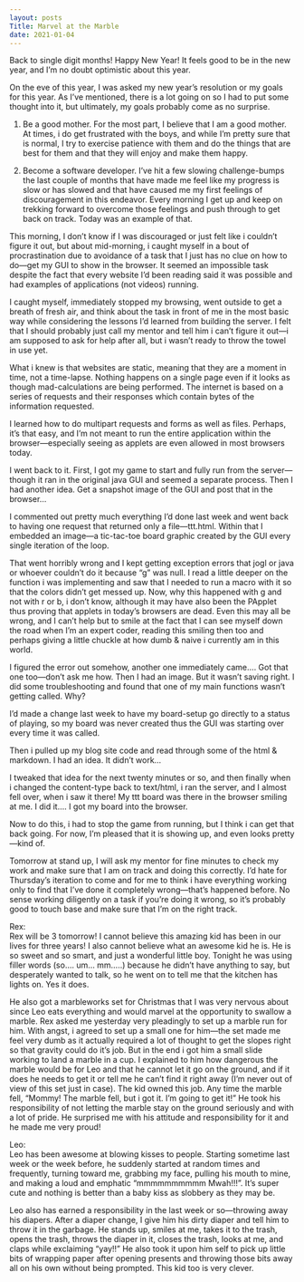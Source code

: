 ```yaml
---
layout: posts
Title: Marvel at the Marble
date: 2021-01-04
---
```


Back to single digit months!  Happy New Year!  It feels good to be in the new year, and I’m no doubt optimistic about this year.  

On the eve of this year, I was asked my new year’s resolution or my goals for this year.  As I’ve mentioned, there is a lot going on so I had to put some thought into it, but ultimately, my goals probably come as no surprise.

1.  Be a good mother.  For the most part, I believe that I am a good mother.  At times, i do get frustrated with the boys, and while I’m pretty sure that is normal, I try to exercise patience with them and do the things that are best for them and that they will enjoy and make them happy. 

2.  Become a software developer.  I’ve hit a few slowing challenge-bumps the last couple of months that have made me feel like my progress is slow or has slowed and that have caused me my first feelings of discouragement in this endeavor.  Every morning I get up and keep on trekking forward to overcome those feelings and push through to get back on track.  Today was an example of that.

This morning, I don’t know if I was discouraged or just felt like i couldn’t figure it out, but about mid-morning, i caught myself in a bout of procrastination due to avoidance of a task that I just has no clue on how to do—get my GUI to show in the browser.  It seemed an impossible task despite the fact that every website I’d been reading said it was possible and had examples of applications (not videos) running.  

I caught myself, immediately stopped my browsing, went outside to get a breath of fresh air, and think about the task in front of me in the most basic way while considering the lessons I’d learned from building the server.  I felt that I should probably just call my mentor and tell him i can’t figure it out—i am supposed to ask for help after all, but i wasn’t ready to throw the towel in use yet.  

What i knew is that websites are static, meaning that they are a moment in time, not a time-lapse.  Nothing happens on a single page even if it looks as though mad-calculations are being performed.  The internet is based on a series of requests and their responses which contain bytes of the information requested.  

I learned how to do multipart requests and forms as well as files.  Perhaps, it’s that easy, and I’m not meant to run the entire application within the browser—especially seeing as applets are even allowed in most browsers today.  

I went back to it.  First, I got my game to start and fully run from the server—though it ran in the original java GUI and seemed a separate process.  Then I had another idea.  Get a snapshot image of the GUI and post that in the browser…

I commented out pretty much everything I’d done last week and went back to having one request that returned only a file—ttt.html.  Within that I embedded an image—a tic-tac-toe board graphic created by the GUI every single iteration of the loop. 

That went horribly wrong and I kept getting exception errors that jogl or java or whoever couldn’t do it because “g” was null.  I read a little deeper on the function i was implementing and saw that I needed to run a macro with it so that the colors didn’t get messed up.  Now, why this happened with g and not with r or b, i don’t know, although it may have also been the PApplet thus proving that applets in today’s browsers are dead.  Even this may all be wrong, and I can’t help but to smile at the fact that I can see myself down the road when I’m an expert coder, reading this smiling then too and perhaps giving a little chuckle at how dumb & naive i currently am in this world.  

I figured the error out somehow, another one immediately came…. Got that one too—don’t ask me how.  Then I had an image.  But it wasn’t saving right.  I did some troubleshooting and found that one of my main functions wasn’t getting called.  Why? 

I’d made a change last week to have my board-setup go directly to a status of playing, so my board was never created thus the GUI was starting over every time it was called.  

Then i pulled up my blog site code and read through some of the html & markdown.  I had an idea.  It didn’t work…

I tweaked that idea for the next twenty minutes or so, and then finally when i changed the content-type back to text/html, i ran the server, and I almost fell over, when i saw it there!  My ttt board was there in the browser smiling at me.  I did it…. I got my board into the browser.  

Now to do this, i had to stop the game from running, but I think i can get that back going.  For now, I’m pleased that it is showing up, and even looks pretty—kind of.  

Tomorrow at stand up, I will ask my mentor for fine minutes to check my work and make sure that I am on track and doing this correctly.  I’d hate for Thursday’s iteration to come and for me to think i have everything working only to find that I’ve done it completely wrong—that’s happened before.  No sense working diligently on a task if you’re doing it wrong, so it’s probably good to touch base and make sure that I’m on the right track.

Rex:  
Rex will be 3 tomorrow!  I cannot believe this amazing kid has been in our lives for three years!  I also cannot believe what an awesome kid he is.  He is so sweet and so smart, and just a wonderful little boy.  Tonight he was using filler words (so…. um… mm…..) because he didn’t have anything to say, but desperately wanted to talk, so he went on to tell me that the kitchen has lights on.  Yes it does. 

He also got a marbleworks set for Christmas that I was very nervous about since Leo eats everything and would marvel at the opportunity to swallow a marble.  Rex asked me yesterday very pleadingly to set up a marble run for him.  With angst, i agreed to set up a small one for him—the set made me feel very dumb as it actually required a lot of thought to get the slopes right so that gravity could do it’s job.  But in the end i got him a small slide working to land a marble in a cup.  I explained to him how dangerous the marble would be for Leo and that he cannot let it go on the ground, and if it does he needs to get it or tell me he can’t find it right away (I’m never out of view of this set just in case).  The kid owned this job.  Any time the marble fell, “Mommy! The marble fell, but i got it.  I’m going to get it!”  He took his responsibility of not letting the marble stay on the ground seriously and with a lot of pride.  He surprised me with his attitude and responsibility for it and he made me very proud!

Leo:  
Leo has been awesome at blowing kisses to people.  Starting sometime last week or the week before, he suddenly started at random times and frequently, turning toward me, grabbing my face, pulling his mouth to mine, and making a loud and emphatic “mmmmmmmmmm Mwah!!!”.  It’s super cute and nothing is better than a baby kiss as slobbery as they may be.  

Leo also has earned a responsibility in the last week or so—throwing away his diapers.  After a diaper change, I give him his dirty diaper and tell him to throw it in the garbage.  He stands up, smiles at me, takes it to the trash, opens the trash, throws the diaper in it, closes the trash, looks at me, and claps while exclaiming “yay!!”  He also took it upon him self to pick up little bits of wrapping paper after opening presents and throwing those bits away all on his own without being prompted.  This kid too is very clever.  
